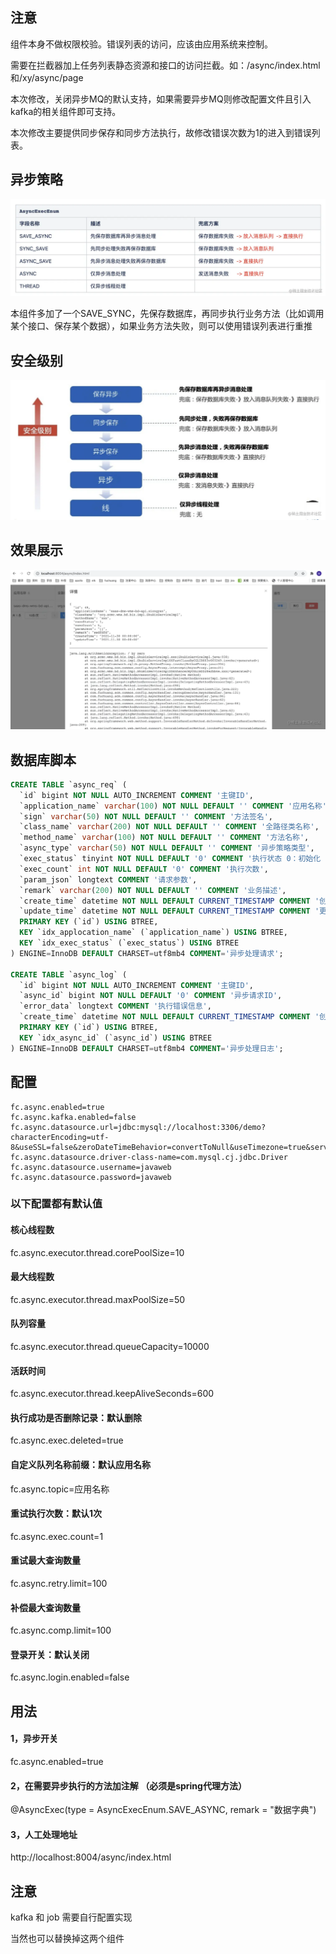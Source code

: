 ## 注意
组件本身不做权限校验。错误列表的访问，应该由应用系统来控制。

需要在拦截器加上任务列表静态资源和接口的访问拦截。如：/async/index.html和/xy/async/page

本次修改，关闭异步MQ的默认支持，如果需要异步MQ则修改配置文件且引入kafka的相关组件即可支持。

本次修改主要提供同步保存和同步方法执行，故修改错误次数为1的进入到错误列表。


## 异步策略
![image](doc/async_strategy.png)

本组件多加了一个SAVE_SYNC，先保存数据库，再同步执行业务方法（比如调用某个接口、保存某个数据），如果业务方法失败，则可以使用错误列表进行重推
## 安全级别
![image](doc/qa.png)


## 效果展示
![image](doc/show.png)


## 数据库脚本
``` sql
CREATE TABLE `async_req` (
  `id` bigint NOT NULL AUTO_INCREMENT COMMENT '主键ID',
  `application_name` varchar(100) NOT NULL DEFAULT '' COMMENT '应用名称',
  `sign` varchar(50) NOT NULL DEFAULT '' COMMENT '方法签名',
  `class_name` varchar(200) NOT NULL DEFAULT '' COMMENT '全路径类名称',
  `method_name` varchar(100) NOT NULL DEFAULT '' COMMENT '方法名称',
  `async_type` varchar(50) NOT NULL DEFAULT '' COMMENT '异步策略类型',
  `exec_status` tinyint NOT NULL DEFAULT '0' COMMENT '执行状态 0：初始化 1：执行失败 2：执行成功',
  `exec_count` int NOT NULL DEFAULT '0' COMMENT '执行次数',
  `param_json` longtext COMMENT '请求参数',
  `remark` varchar(200) NOT NULL DEFAULT '' COMMENT '业务描述',
  `create_time` datetime NOT NULL DEFAULT CURRENT_TIMESTAMP COMMENT '创建时间',
  `update_time` datetime NOT NULL DEFAULT CURRENT_TIMESTAMP COMMENT '更新时间',
  PRIMARY KEY (`id`) USING BTREE,
  KEY `idx_applocation_name` (`application_name`) USING BTREE,
  KEY `idx_exec_status` (`exec_status`) USING BTREE
) ENGINE=InnoDB DEFAULT CHARSET=utf8mb4 COMMENT='异步处理请求';

CREATE TABLE `async_log` (
  `id` bigint NOT NULL AUTO_INCREMENT COMMENT '主键ID',
  `async_id` bigint NOT NULL DEFAULT '0' COMMENT '异步请求ID',
  `error_data` longtext COMMENT '执行错误信息',
  `create_time` datetime NOT NULL DEFAULT CURRENT_TIMESTAMP COMMENT '创建时间',
  PRIMARY KEY (`id`) USING BTREE,
  KEY `idx_async_id` (`async_id`) USING BTREE
) ENGINE=InnoDB DEFAULT CHARSET=utf8mb4 COMMENT='异步处理日志';
```


## 配置
```properties
fc.async.enabled=true
fc.async.kafka.enabled=false
fc.async.datasource.url=jdbc:mysql://localhost:3306/demo?characterEncoding=utf-8&useSSL=false&zeroDateTimeBehavior=convertToNull&useTimezone=true&serverTimezone=GMT%2B8
fc.async.datasource.driver-class-name=com.mysql.cj.jdbc.Driver
fc.async.datasource.username=javaweb
fc.async.datasource.password=javaweb
```

### 以下配置都有默认值
#### 核心线程数
fc.async.executor.thread.corePoolSize=10
#### 最大线程数
fc.async.executor.thread.maxPoolSize=50
#### 队列容量
fc.async.executor.thread.queueCapacity=10000
#### 活跃时间
fc.async.executor.thread.keepAliveSeconds=600

#### 执行成功是否删除记录：默认删除
fc.async.exec.deleted=true
 
#### 自定义队列名称前缀：默认应用名称
fc.async.topic=应用名称
 
#### 重试执行次数：默认1次
fc.async.exec.count=1
 
#### 重试最大查询数量
fc.async.retry.limit=100

#### 补偿最大查询数量
fc.async.comp.limit=100

#### 登录开关：默认关闭
fc.async.login.enabled=false


## 用法
#### 1，异步开关
fc.async.enabled=true

#### 2，在需要异步执行的方法加注解 （必须是spring代理方法）
@AsyncExec(type = AsyncExecEnum.SAVE_ASYNC, remark = "数据字典")

#### 3，人工处理地址
http://localhost:8004/async/index.html



## 注意 
kafka 和 job  需要自行配置实现<br>

当然也可以替换掉这两个组件



